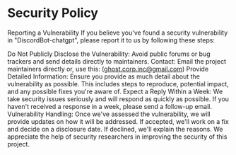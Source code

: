 # Security Policy

Reporting a Vulnerability
If you believe you've found a security vulnerability in "DiscordBot-chatgpt", please report it to us by following these steps:

Do Not Publicly Disclose the Vulnerability: Avoid public forums or bug trackers and send details directly to maintainers.
Contact: Email the project maintainers directly or, use this: (ghost.corp.inc@gmail.com)
Provide Detailed Information: Ensure you provide as much detail about the vulnerability as possible. This includes steps to reproduce, potential impact, and any possible fixes you're aware of.
Expect a Reply Within a Week: We take security issues seriously and will respond as quickly as possible. If you haven't received a response in a week, please send a follow-up email.
Vulnerability Handling: Once we've assessed the vulnerability, we will provide updates on how it will be addressed. If accepted, we'll work on a fix and decide on a disclosure date. If declined, we'll explain the reasons.
We appreciate the help of security researchers in improving the security of this project.
